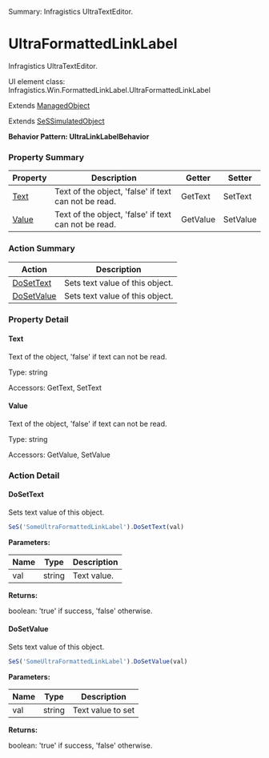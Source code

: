 Summary: Infragistics UltraTextEditor.

# UltraFormattedLinkLabel

Infragistics UltraTextEditor.
 
UI element class: Infragistics.Win.FormattedLinkLabel.UltraFormattedLinkLabel

Extends [ManagedObject](ManagedObject.md)

Extends [SeSSimulatedObject](SeSSimulatedObject.md)





**Behavior Pattern: UltraLinkLabelBehavior**


<!-- ============================== property summary ========================== -->

  

### Property Summary

| **Property** | **Description** | **Getter** | **Setter** |
| ------------ | --------------- | ---------- | ---------- |
| [Text](#text) | Text of the object, 'false' if text can not be read. | GetText | SetText |
| [Value](#value) | Text of the object, 'false' if text can not be read. | GetValue | SetValue |



  
<!-- ============================== action summary ========================== -->



### Action Summary

|  **Action** | **Description** | 
| ----------- | --------------- |
|  [DoSetText](#dosettext) | Sets text value of this object. |
|  [DoSetValue](#dosetvalue) | Sets text value of this object. |




<!-- ============================== property detail ========================== -->
  
### Property Detail
    
<a name="Text"></a>
#### Text


Text of the object, 'false' if text can not be read.

      
  
      
Type: string
      
      
Accessors: GetText, SetText
      
    
<a name="Value"></a>
#### Value


Text of the object, 'false' if text can not be read.

      
  
      
Type: string
      
      
Accessors: GetValue, SetValue
      
    
  
  
<!-- ============================== action detail ========================== -->
  
### Action Detail
    
<a name="DoSetText"></a>    
#### DoSetText

Sets text value of this object.

```javascript
SeS('SomeUltraFormattedLinkLabel').DoSetText(val)
```


**Parameters:**

|  **Name** | **Type** | **Description** |
| ---------- | -------- | --------------- |
| val | string |  Text value. |




**Returns:**

boolean: 'true' if success, 'false' otherwise.



<a name="see.also.ultraformattedlinklabel.dosettext"></a>

<a name="DoSetValue"></a>    
#### DoSetValue

Sets text value of this object.

```javascript
SeS('SomeUltraFormattedLinkLabel').DoSetValue(val)
```


**Parameters:**

|  **Name** | **Type** | **Description** |
| ---------- | -------- | --------------- |
| val | string |  Text value to set |




**Returns:**

boolean: 'true' if success, 'false' otherwise.



<a name="see.also.ultraformattedlinklabel.dosetvalue"></a>

  

